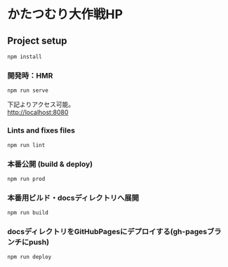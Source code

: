 # かたつむり大作戦HP

## Project setup
```
npm install
```

### 開発時：HMR
```
npm run serve
```
下記よりアクセス可能。  
[http://localhost:8080]()

### Lints and fixes files
```
npm run lint
```

### 本番公開 (build & deploy)
```
npm run prod
```

### 本番用ビルド・docsディレクトリへ展開
```
npm run build
```

### docsディレクトリをGitHubPagesにデプロイする(gh-pagesブランチにpush)
```
npm run deploy
```